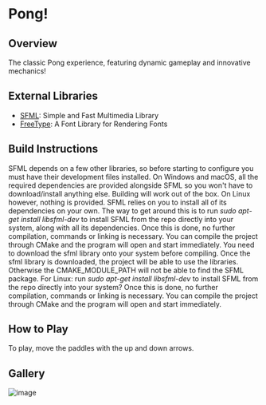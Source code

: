 # Pong!

## Overview
The classic Pong experience, featuring dynamic gameplay and innovative mechanics!

## External Libraries
- [SFML](https://github.com/SFML/SFML): Simple and Fast Multimedia Library
- [FreeType](https://gitlab.freedesktop.org/freetype/freetype): A Font Library for Rendering Fonts

## Build Instructions
SFML depends on a few other libraries, so before starting to configure you must have their development files installed.
On Windows and macOS, all the required dependencies are provided alongside SFML so you won't have to download/install anything else. Building will work out of the box.
On Linux however, nothing is provided. SFML relies on you to install all of its dependencies on your own. The way to get around this is to run *sudo apt-get install libsfml-dev* to install SFML from the repo directly into your system, along with all its dependencies. Once this is done, no further compilation, commands or linking is necessary. You can compile the project through CMake and the program will open and start immediately.
You need to download the sfml library onto your system before compiling. Once the sfml library is downloaded, the project will be able to use the libraries. Otherwise the CMAKE_MODULE_PATH will not be able to find the SFML package.
For Linux:
run *sudo apt-get install libsfml-dev* to install SFML from the repo directly into your system? Once this is done, no further compilation, commands or linking is necessary. You can compile the project through CMake and the program will open and start immediately.

## How to Play
To play, move the paddles with the up and down arrows.

## Gallery
![image](https://github.com/dizonkat/FinalProject/assets/38923686/c57937ed-dbbd-4717-b133-5e96ccf28e34)
